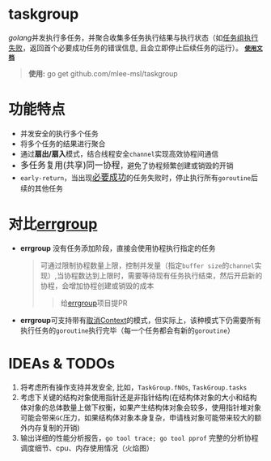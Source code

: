 # taskgroup

*golang*并发执行多任务，并聚合收集多任务执行结果与执行状态（如<u>任务组执行失败</u>，返回首个必要成功任务的错误信息, 且会立即停止后续任务的运行）。
**[`使用文档`](https://pkg.go.dev/github.com/mlee-msl/taskgroup "欢迎使用，任何意见或建议可联系`2210508401@qq.com`")**

> **使用:** go get github.com/mlee-msl/taskgroup

# 功能特点

- 并发安全的执行多个任务
- 将多个任务的结果进行聚合
- 通过**扇出/扇入**模式，结合线程安全`channel`实现高效协程间通信
- <big>多任务复用(共享)同一协程</big>，避免了协程频繁创建或销毁的开销
- `early-return`，当出现<big><u>必要成功</u></big>的任务失败时，停止执行所有`goroutine`后续的其他任务

# 对比[errgroup](https://pkg.go.dev/golang.org/x/sync/errgroup "errgroup")

- **errgroup** 没有任务添加阶段，直接会使用协程执行指定的任务
  > 可通过限制协程数量上限，控制并发量（指定`buffer size`的`channel`实现）,当协程数达到上限时，需要等待现有任务执行结束，然后开启新的协程，会增加协程创建或销毁的成本
  >
  > > 给[errgroup](https://cs.opensource.google/go/x/sync)项目提PR
- **errgroup**可支持带有[取消Context](https://pkg.go.dev/context#WithCancelCause)的模式，但实际上，该种模式下仍需要所有执行任务的`goroutine`执行完毕（每一个任务都会有新的`goroutine`）

# IDEAs & TODOs

1. 将考虑所有操作支持并发安全, 比如，`TaskGroup.fNOs`, `TaskGroup.tasks`
2. 考虑下关键的结构对象使用指针还是非指针结构(在结构体对象的大小和结构体对象的总体数量上做下权衡，如果产生结构体对象会较多，使用指针堆对象可能会带来`GC`压力，如果结构体对象本身复杂，申请栈对象可能带来较大的额外内存复制的开销)
3. 输出详细的性能分析报告，`go tool trace; go tool pprof` 完整的分析协程调度细节、cpu、内存使用情况（火焰图）
